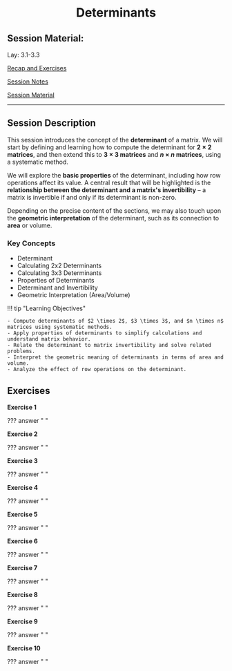 <h1 align="center">Determinants</h1>


## Session Material:

Lay: 3.1-3.3

[Recap and Exercises]()

[Session Notes]()

[Session Material](https://viaucdk-my.sharepoint.com/:f:/g/personal/rib_viauc_dk/EqnOhUdCrwBLpZNg2NSxmaUBIxBFaoMXe4X_erAXqiUJFA?e=CVLt0G)

---

## Session Description

This session introduces the concept of the **determinant** of a matrix. We will start by defining and learning how to compute the determinant for **$2 \times 2$ matrices**, and then extend this to **$3 \times 3$ matrices** and  **$n \times n$ matrices**, using a systematic method.

We will explore the **basic properties** of the determinant, including how row operations affect its value. A central result that will be highlighted is the **relationship between the determinant and a matrix's invertibility** – a matrix is invertible if and only if its determinant is non-zero.

Depending on the precise content of the sections, we may also touch upon the **geometric interpretation** of the determinant, such as its connection to **area** or volume.

### Key Concepts

*   Determinant
*   Calculating 2x2 Determinants
*   Calculating 3x3 Determinants
*   Properties of Determinants
*   Determinant and Invertibility
*   Geometric Interpretation (Area/Volume)

!!! tip "Learning Objectives"

    - Compute determinants of $2 \times 2$, $3 \times 3$, and $n \times n$ matrices using systematic methods.
    - Apply properties of determinants to simplify calculations and understand matrix behavior.
    - Relate the determinant to matrix invertibility and solve related problems.
    - Interpret the geometric meaning of determinants in terms of area and volume.
    - Analyze the effect of row operations on the determinant.

## Exercises

**Exercise 1**

??? answer "&nbsp;"

**Exercise 2**

??? answer "&nbsp;"

**Exercise 3**

??? answer "&nbsp;"

**Exercise 4**

??? answer "&nbsp;"

**Exercise 5**

??? answer "&nbsp;"

**Exercise 6**

??? answer "&nbsp;"

**Exercise 7**

??? answer "&nbsp;"

**Exercise 8**

??? answer "&nbsp;"

**Exercise 9**

??? answer "&nbsp;"

**Exercise 10**

??? answer "&nbsp;"